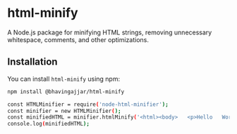 # html-minify

A Node.js package for minifying HTML strings, removing unnecessary whitespace, comments, and other optimizations.

## Installation

You can install `html-minify` using npm:

```bash
npm install @bhavingajjar/html-minify

const HTMLMinifier = require('node-html-minifier');
const minifier = new HTMLMinifier();
const minifiedHTML = minifier.htmlMinify('<html><body>   <p>Hello   World!</p>   </body></html>');
console.log(minifiedHTML);

